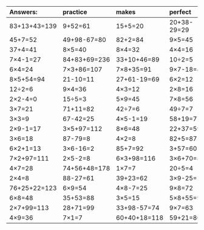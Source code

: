 | Answers: | practice | makes | perfect | ! |
| :--- | :--- | :--- | :--- | :--- |
| 83+13+43=139 | 9+52=61 | 15+5=20 | 20+38-29=29 | 3×8=24 | 
| 45+7=52 | 49+98-67=80 | 82+2=84 | 9×5=45 | 18÷9=2 | 
| 37+4=41 | 8×5=40 | 8×4=32 | 4×4=16 | 2×9=18 | 
| 7×4-1=27 | 84+83+69=236 | 33+10+46=89 | 10÷2=5 | 6×8-38=10 | 
| 6×4=24 | 7×3+86=107 | 7×8+35=91 | 9×7-18=45 | 4×5=20 | 
| 8×5+54=94 | 21-10=11 | 27+61-19=69 | 6×2=12 | 4×5+36=56 | 
| 12÷2=6 | 9×4=36 | 4×3=12 | 2×8=16 | 60-33=27 | 
| 2×2-4=0 | 15÷5=3 | 5×9=45 | 7×8=56 | 7×2=14 | 
| 3×7=21 | 71+11=82 | 42÷7=6 | 49÷7=7 | 50+35-37=48 | 
| 3×3=9 | 67-42=25 | 4×5-1=19 | 58+19=77 | 17+28-31=14 | 
| 2×9-1=17 | 3×5+97=112 | 8×6=48 | 22+37=59 | 7×6=42 | 
| 3×6=18 | 87-79=8 | 4×2=8 | 82+5=87 | 1×3=3 | 
| 6×2+1=13 | 3×6-16=2 | 85+7=92 | 3+57=60 | 36+96-35=97 | 
| 7×2+97=111 | 2×5-2=8 | 6×3+98=116 | 3×6+70=88 | 81+38+86=205 | 
| 4×7=28 | 74+56+48=178 | 1×7=7 | 20÷5=4 | 38+23=61 | 
| 2×4=8 | 88-27=61 | 39+23=62 | 3×9-25=2 | 3×9=27 | 
| 76+25+22=123 | 6×9=54 | 4×8-7=25 | 9×8=72 | 62+18=80 | 
| 6×8=48 | 35+53=88 | 3×5=15 | 5×8+55=95 | 16+23-3=36 | 
| 2×7+99=113 | 28+71=99 | 33+98-57=74 | 9×7=63 | 1+46=47 | 
| 4×9=36 | 7×1=7 | 60+40+18=118 | 59+21=80 | 46-5=41 | 
